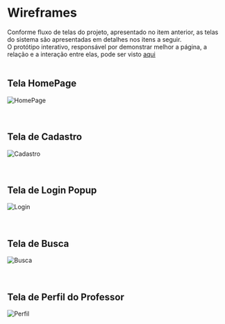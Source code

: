 # Wireframes
Conforme fluxo de telas do projeto, apresentado no item anterior, as telas do sistema são apresentadas em detalhes nos itens a seguir. <br>
O protótipo interativo, responsável por demonstrar melhor a página, a relação e a interação entre elas, pode ser visto [aqui](https://www.figma.com/file/uO11LfeFDDSNAioO6fR0Sh/Aulas-Particulares?node-id=0%3A1)
<br><br>

## Tela HomePage
![HomePage](https://user-images.githubusercontent.com/79855405/135735145-402f1654-6f5b-4e10-9977-58e7db0e586b.png)
<br><br><br>

## Tela de Cadastro
![Cadastro](https://user-images.githubusercontent.com/79855405/135735160-2a0e65ec-4208-41fd-8950-d65880fd8154.png)
<br><br><br>

## Tela de Login Popup
![Login](https://user-images.githubusercontent.com/79855405/135735174-38cb17a4-a064-413b-92ee-de0e37917a39.png)
<br><br><br>

## Tela de Busca
![Busca](https://user-images.githubusercontent.com/79855405/135735180-9f1ccb1f-82af-4c08-a51f-005c2fc3c158.png)
<br><br><br>

## Tela de Perfil do Professor
![Perfil](https://user-images.githubusercontent.com/79855405/135735186-af2bb94a-479d-45bc-9ff2-a200feb5e402.png)
<br><br><br>
